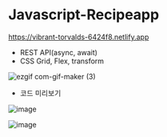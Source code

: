 # Javascript-Recipeapp
https://vibrant-torvalds-6424f8.netlify.app

- REST API(async, await) 
- CSS Grid, Flex, transform


![ezgif com-gif-maker (3)](https://user-images.githubusercontent.com/82692118/125236888-ba0f7a80-e31f-11eb-9a63-ca0abd0c08bc.gif)


- 코드 미리보기


![image](https://user-images.githubusercontent.com/82692118/125247886-648e9a00-e32e-11eb-8ec9-157d6cd7d4d2.png)

![image](https://user-images.githubusercontent.com/82692118/125247982-812ad200-e32e-11eb-89f9-17fdc0ff8660.png)
